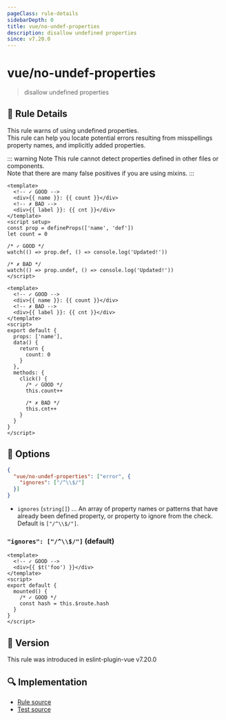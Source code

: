```yaml
---
pageClass: rule-details
sidebarDepth: 0
title: vue/no-undef-properties
description: disallow undefined properties
since: v7.20.0
---
```


# vue/no-undef-properties

> disallow undefined properties

## :book: Rule Details

This rule warns of using undefined properties.\
This rule can help you locate potential errors resulting from misspellings property names, and implicitly added properties.

::: warning Note
This rule cannot detect properties defined in other files or components.\
Note that there are many false positives if you are using mixins.
:::

<eslint-code-block :rules="{'vue/no-undef-properties': ['error']}">

```vue
<template>
  <!-- ✓ GOOD -->
  <div>{{ name }}: {{ count }}</div>
  <!-- ✗ BAD -->
  <div>{{ label }}: {{ cnt }}</div>
</template>
<script setup>
const prop = defineProps(['name', 'def'])
let count = 0

/* ✓ GOOD */
watch(() => prop.def, () => console.log('Updated!'))

/* ✗ BAD */
watch(() => prop.undef, () => console.log('Updated!'))
</script>
```

</eslint-code-block>

<eslint-code-block :rules="{'vue/no-undef-properties': ['error']}">

```vue
<template>
  <!-- ✓ GOOD -->
  <div>{{ name }}: {{ count }}</div>
  <!-- ✗ BAD -->
  <div>{{ label }}: {{ cnt }}</div>
</template>
<script>
export default {
  props: ['name'],
  data() {
    return {
      count: 0
    }
  },
  methods: {
    click() {
      /* ✓ GOOD */
      this.count++

      /* ✗ BAD */
      this.cnt++
    }
  }
}
</script>
```

</eslint-code-block>

## :wrench: Options

```json
{
  "vue/no-undef-properties": ["error", {
    "ignores": ["/^\\$/"]
  }]
}
```

- `ignores` (`string[]`) ... An array of property names or patterns that have already been defined property, or property to ignore from the check. Default is `["/^\\$/"]`.

### `"ignores": ["/^\\$/"]` (default)

<eslint-code-block :rules="{'vue/no-undef-properties': ['error', {ignores: ['/^\\$/']}]}">

```vue
<template>
  <!-- ✓ GOOD -->
  <div>{{ $t('foo') }}</div>
</template>
<script>
export default {
  mounted() {
    /* ✓ GOOD */
    const hash = this.$route.hash
  }
}
</script>
```

</eslint-code-block>

## :rocket: Version

This rule was introduced in eslint-plugin-vue v7.20.0

## :mag: Implementation

- [Rule source](https://github.com/vuejs/eslint-plugin-vue/blob/master/lib/rules/no-undef-properties.js)
- [Test source](https://github.com/vuejs/eslint-plugin-vue/blob/master/tests/lib/rules/no-undef-properties.js)
